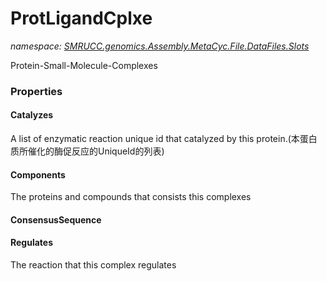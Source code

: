 ﻿# ProtLigandCplxe
_namespace: [SMRUCC.genomics.Assembly.MetaCyc.File.DataFiles.Slots](./index.md)_

Protein-Small-Molecule-Complexes




### Properties

#### Catalyzes
A list of enzymatic reaction unique id that catalyzed by this protein.(本蛋白质所催化的酶促反应的UniqueId的列表)
#### Components
The proteins and compounds that consists this complexes
#### ConsensusSequence

#### Regulates
The reaction that this complex regulates
